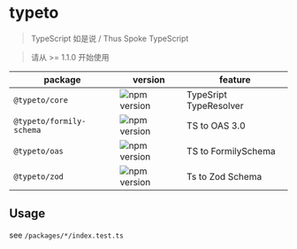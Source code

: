 # typeto

> TypeScript 如是说 / Thus Spoke TypeScript

> 请从 >= 1.1.0 开始使用

| package                  | version                                                                                    | feature                |
| ------------------------ | ------------------------------------------------------------------------------------------ | ---------------------- |
| `@typeto/core`           | ![npm version](https://img.shields.io/npm/v/%40typeto%2Fcore.svg?logo=nodedotjs)           | TypeSript TypeResolver |
| `@typeto/formily-schema` | ![npm version](https://img.shields.io/npm/v/%40typeto%2Fformily-schema.svg?logo=nodedotjs) | TS to OAS 3.0          |
| `@typeto/oas`            | ![npm version](https://img.shields.io/npm/v/%40typeto%2Foas.svg?logo=nodedotjs)            | TS to FormilySchema    |
| `@typeto/zod`            | ![npm version](https://img.shields.io/npm/v/%40typeto%2Fzod.svg?logo=nodedotjs)            | Ts to Zod Schema       |

## Usage

see `/packages/*/index.test.ts`

